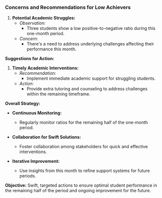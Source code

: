 ### **Concerns and Recommendations for Low Achievers**
1. **Potential Academic Struggles:**
   - *Observation:*
     - Three students show a low positive-to-negative ratio during this one-month period.
   - *Concern:*
     - There's a need to address underlying challenges affecting their performance this month.

**Suggestions for Action:**

1. **Timely Academic Interventions:**
   - *Recommendation:*
     - Implement immediate academic support for struggling students.
   - *Action:*
     - Provide extra tutoring and counseling to address challenges within the remaining timeframe.


**Overall Strategy:**
- **Continuous Monitoring:**
   - Regularly monitor ratios for the remaining half of the one-month period.

- **Collaboration for Swift Solutions:**
   - Foster collaboration among stakeholders for quick and effective interventions.

- **Iterative Improvement:**
   - Use insights from this month to refine support systems for future periods.

**Objective:**
Swift, targeted actions to ensure optimal student performance in the remaining half of the period and ongoing improvement for the future.